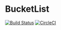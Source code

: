 # BucketList
[![Build Status](https://travis-ci.org/kimobrian/BucketList.svg?branch=ci-integration)](https://travis-ci.org/kimobrian/BucketList)
[![CircleCI](https://circleci.com/gh/kimobrian/BucketList/tree/ci-integration.svg?style=svg)](https://circleci.com/gh/kimobrian/BucketList/tree/ci-integration)
